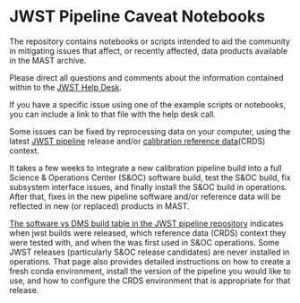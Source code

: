 # JWST Pipeline Caveat Notebooks

The repository contains notebooks or scripts intended to aid the community in mitigating issues that affect, or recently affected, data products available in the MAST archive.

Please direct all questions and comments about the information contained within to the [JWST Help Desk](https://jwsthelp.stsci.edu).

If you have a specific issue using one of the example scripts or notebooks, you can include a link to that file with the help desk call. 


Some issues can be fixed by reprocessing data on your computer, using the latest [JWST pipeline](https://github.com/spacetelescope/jwst) release and/or [calibration reference data](https://jwst-crds.stsci.edu/)(CRDS) context. 

It takes a few weeks to integrate a new calibration pipeline build into a full Science & Operations Center (S&OC) software build, test the S&OC build, fix subsystem interface issues, and finally install the S&OC build in operations. After that, fixes in the new pipeline software and/or reference data will be reflected in new (or replaced) products in MAST. 

[The software vs DMS build table in the JWST pipeline repository](https://github.com/spacetelescope/jwst) indicates when jwst builds were released, which reference data (CRDS) context they were tested with, and when the was first used in S&OC operations. Some JWST releases (particularly S&OC release candidates) are never installed in operations. That page also provides detailed instructions on how to create a fresh conda environment, install the version of the pipeline you would like to use, and how to configure the CRDS environment that is appropriate for that release.
